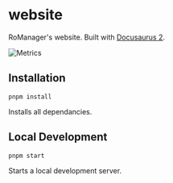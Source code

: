 # website
RoManager's website. Built with [Docusaurus 2](https://v2.docusaurus.io/).

![Metrics](https://gh-metrics.jaydensar.net/jaydensar?template=classic&base.header=0&base.activity=0&base.community=0&base.repositories=0&base.metadata=0&pagespeed=1&pagespeed.url=romanager.jaydenn.dev&pagespeed.detailed=true&pagespeed.screenshot=true&config.timezone=America%2FNew_York)

## Installation
```
pnpm install
``` 
Installs all dependancies.

## Local Development
```
pnpm start
```
Starts a local development server.
